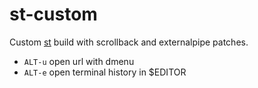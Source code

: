 # st-custom

Custom [st](https://st.suckless.org/) build with scrollback and externalpipe patches.

- `ALT-u` open url with dmenu
- `ALT-e` open terminal history in $EDITOR
